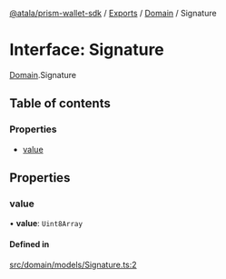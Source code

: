 [@atala/prism-wallet-sdk](../README.md) / [Exports](../modules.md) / [Domain](../modules/Domain.md) / Signature

# Interface: Signature

[Domain](../modules/Domain.md).Signature

## Table of contents

### Properties

- [value](Domain.Signature.md#value)

## Properties

### value

• **value**: `Uint8Array`

#### Defined in

[src/domain/models/Signature.ts:2](https://github.com/input-output-hk/atala-prism-wallet-sdk-ts/blob/1ffdae52df023bad4ba1a76cf6d76793dfc29b80/src/domain/models/Signature.ts#L2)
